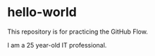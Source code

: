 # hello-world
This repository is for practicing the GitHub Flow.

I am a 25 year-old IT professional.
